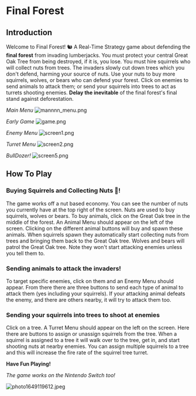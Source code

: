 # Final Forest

## Introduction

Welcome to Final Forest! 🐿️ A Real-Time Strategy game about defending the **final forest** from invading lumberjacks. You must protect your central Great Oak Tree from being destroyed, if it is, you lose. You must hire squirrels who will collect nuts from trees. The invaders slowly cut down trees which you don't defend, harming your source of nuts. Use your nuts to buy more squirrels, wolves, or bears who can defend your forest. Click on enemies to send animals to attack them; or send your squirrels into trees to act as turrets shooting enemies. **Delay the inevitable** of the final forest's final stand against deforestation.


*Main Menu*
![mannnn_menu.png](///raw/507/44/z/4bcf7.png)


*Early Game*
![game.png](///raw/507/44/z/4bcb4.png)

*Enemy Menu*
![screen1.png](///raw/507/44/z/4be61.png)

*Turret Menu*
![screen2.png](///raw/507/44/z/4be31.png)

*BullDozer!*
![screen5.png](///raw/507/44/z/4be16.png)


## How To Play

### Buying Squirrels and Collecting Nuts 🥜! 

The game works off a nut based economy. You can see the number of nuts you currently have at the top right of the screen. Nuts are used to buy squirrels, wolves or bears. To buy animals, click on the Great Oak tree in the middle of the forest. An Animal Menu should appear on the left of the screen. Clicking on the different animal buttons will buy and spawn these animals. When squirrels spawn they automatically start collecting nuts from trees and bringing them back to the Great Oak tree.
Wolves and bears will patrol the Great Oak tree. Note they won't start attacking enemies unless you tell them to.

### Sending animals to attack the invaders!

To target specific enemies, click on them and an Enemy Menu should appear. From there there are three buttons to send each type of animal to attack them (yes including your squirrels). If your attacking animal defeats the enemy, and there are others nearby, it will try to attack them too.

### Sending your squirrels into trees to shoot at enemies

Click on a tree. A Turret Menu should appear on the left on the screen. Here there are buttons to assign or unassign squirrels from the tree. When a squirrel is assigned to a tree it will walk over to the tree, get in, and start shooting nuts at nearby enemies. You can assign multiple squirrels to a tree and this will increase the fire rate of the squirrel tree turret.

**Have Fun Playing!**

*The game works on the Nintendo Switch too!*

![photo1649119612.jpeg](///raw/507/44/z/4bc44.jpg)
